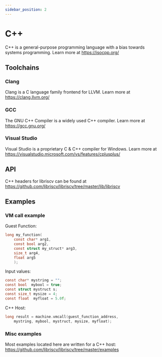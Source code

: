 ```yaml
---
sidebar_position: 2
---
```


# C++

C++ is a general-purpose programming language with a bias towards systems programming. Learn more at https://isocpp.org/

## Toolchains

### Clang

Clang is a C language family frontend for LLVM. Learn more at https://clang.llvm.org/

### GCC

The GNU C++ Compiler is a widely used C++ compiler. Learn more at https://gcc.gnu.org/

### Visual Studio

Visual Studio is a proprietary C & C++ compiler for Windows. Learn more at https://visualstudio.microsoft.com/vs/features/cplusplus/

## API

C++ headers for libriscv can be found at https://github.com/libriscv/libriscv/tree/master/lib/libriscv

## Examples

### VM call example

Guest Function:
```c
long my_function(
    const char* arg1, 
    const bool arg2, 
    const struct my_struct* arg3, 
    size_t arg4, 
    float arg5
    );
```

Input values:
```c
const char* mystring = "";
const bool  mybool = true;
const struct mystruct s;
const size_t mysize = 4;
const float  myfloat = 5.0f;
```

C++ Host:
```cpp
long result = machine.vmcall(guest_function_address,
	mystring, mybool, mystruct, mysize, myfloat);
```

### Misc examples

Most examples located here are written for a C++ host: https://github.com/libriscv/libriscv/tree/master/examples
